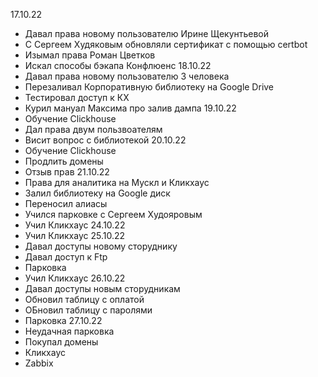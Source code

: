 17.10.22
- Давал права новому пользователю Ирине Щекунтьевой
- С Сергеем Худяковым обновляли сертификат с помощью certbot
- Изымал права Роман Цветков
- Искал способы бэкапа Конфлюенс
18.10.22
- Давал права новому пользователю 3 человека
- Перезаливал Корпоративную библиотеку на Google Drive
- Тестировал доступ к КХ
- Курил мануал Максима про залив дампа
19.10.22
- Обучение Clickhouse
- Дал права двум пользвоателям
- Висит вопрос с библиотекой
20.10.22
- Обучение Clickhouse
- Продлить домены
- Отзыв прав
21.10.22
- Права для аналитика на Мускл и Кликхаус
- Залил библиотеку на Google диск
- Переносил алиасы
- Учился парковке с Сергеем Худояровым
- Учил Кликхаус
24.10.22
- Учил Кликхаус
25.10.22
- Давал доступы новому сторуднику
- Давал доступ к Ftp
- Парковка
- Учил Кликхаус
26.10.22
- Давал доступы новым сторудникам
- Обновил таблицу с оплатой
- ОБновил таблицу с паролями
- Парковка
27.10.22
- Неудачная парковка
- Покупал домены
- Кликхаус
- Zabbix

